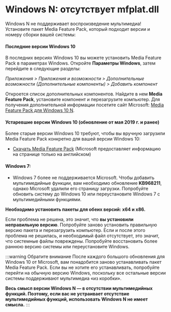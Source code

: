 # Windows N: отсутствует mfplat.dll

Windows N не поддерживает воспроизведение мультимедиа! Установите пакет Media Feature Pack, который подходит версии и номеру сборки вашей системы:

#### Последние версии Windows 10
В последних версиях Windows 10 вы можете установить Media Feature Pack в параметрах Windows. Откройте **Параметры Windows**, затем перейдите в следующие разделы:

*Приложения > Приложения и возможности > Дополнительные возможности (Дополнительные компоненты) > Добавить компонент*

Откроется список дополнительных компонентов. Найдите в нем **Media Feature Pack**, установите компонент и перезагрузите компьютер. Для получения дополнительной информации посетите сайт Microsoft: [Media Feature Pack для Windows 10 N](https://support.microsoft.com/ru-ru/help/4516397/media-feature-pack-for-windows-10-n-november-2019).

#### Устаревшие версии Windows 10 (обновление от мая 2019 г. и ранее)
Более старые версии Windows 10 требуют, чтобы вы вручную загрузили Media Feature Pack конкретно для вашей версии Windows 10:
  * [Скачать Media Feature Pack](https://www.microsoft.com/en-us/software-download/mediafeaturepack) (Microsoft предоставляет информацию на странице только на английском)

#### Windows 7:
  * Windows 7 более не поддерживается Microsoft. Чтобы добавить мультимедийные функции, вам необходимо обновление **KB968211**, однако Microsoft удалили его страницу загрузки. Попробуйте обновить систему до Windows 10 или переустановите Windows 7 с мультимедийными функциями.

**Необходимо установить пакеты для обеих версий: x64 и x86.**

Если проблема не решена, это значит, что **вы установили неправильную версию**. Попробуйте заново установить правильную версию пакета и перезагрузить компьютер. Если и после этого проблема не решилась, и необходимый файл отсутствует, это значит, что системные файлы повреждены. Попробуйте восстановить более раннюю версию системы или переустановите Windows.

:::warning
Обратите внимание После каждого большого обновления для Windows 10 от Microsoft, вам понадобится заново устанавливать пакет Media Feature Pack. Если вы не хотите его устанавливать, попробуйте перейти на обычную версию Windows, поскольку все остальные версии системы поддерживают мультимедиа «из коробки».

**Весь смысл версии Windows N — в отсутствии мультимедийных функций. Поэтому, если вас не устраивает отсутствие мультимедийных функций, использовать Windows N не имеет смысла.**
:::